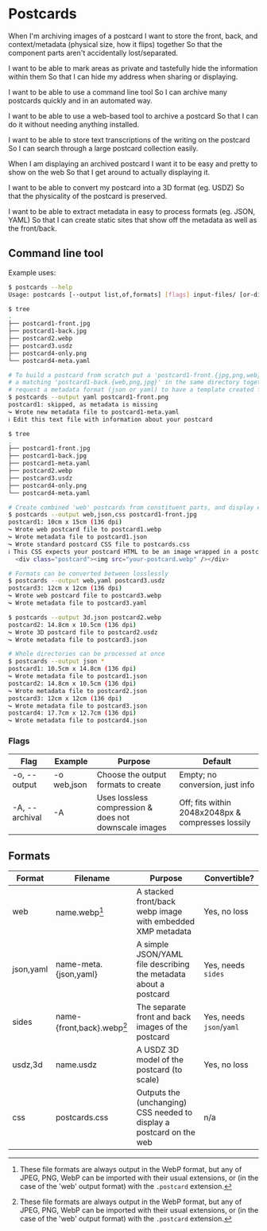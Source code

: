 # Postcards

When I'm archiving images of a postcard
  I want to store the front, back, and context/metadata (physical size, how it flips) together
    So that the component parts aren't accidentally lost/separated.

  I want to be able to mark areas as private and tastefully hide the information within them
    So that I can hide my address when sharing or displaying.

  I want to be able to use a command line tool
    So I can archive many postcards quickly and in an automated way.

  I want to be able to use a web-based tool to archive a postcard
    So that I can do it without needing anything installed.

  I want to be able to store text transcriptions of the writing on the postcard
    So I can search through a large postcard collection easily.

When I am displaying an archived postcard
  I want it to be easy and pretty to show on the web
    So that I get around to actually displaying it.

  I want to be able to convert my postcard into a 3D format (eg. USDZ)
    So that the physicality of the postcard is preserved.

  I want to be able to extract metadata in easy to process formats (eg. JSON, YAML)
    So that I can create static sites that show off the metadata as well as the front/back.

## Command line tool

Example uses:

```bash
$ postcards --help
Usage: postcards [--output list,of,formats] [flags] input-files/ [or-dirs or-lots/*]

$ tree
.
├── postcard1-front.jpg
├── postcard1-back.jpg
├── postcard2.webp
├── postcard3.usdz
├── postcard4-only.png
└── postcard4-meta.yaml

# To build a postcard from scratch put a 'postcard1-front.{jpg,png,web}' and
# a matching 'postcard1-back.{web,png,jpg}' in the same directory together and
# request a metadata format (json or yaml) to have a template created for you
$ postcards --output yaml postcard1-front.png
postcard1: skipped, as metadata is missing
↪ Wrote new metadata file to postcard1-meta.yaml
ℹ Edit this text file with information about your postcard

$ tree
.
├── postcard1-front.jpg
├── postcard1-back.jpg
├── postcard1-meta.yaml
├── postcard2.webp
├── postcard3.usdz
├── postcard4-only.png
└── postcard4-meta.yaml

# Create combined 'web' postcards from constituent parts, and display easily on the web
$ postcards --output web,json,css postcard1-front.jpg
postcard1: 10cm x 15cm (136 dpi)
↪ Wrote web postcard file to postcard1.webp
↪ Wrote metadata file to postcard1.json
↪ Wrote standard postcard CSS file to postcards.css
ℹ This CSS expects your postcard HTML to be an image wrapped in a postcard div:
  <div class="postcard"><img src="your-postcard.webp" /></div>

# Formats can be converted between losslessly
$ postcards --output web,yaml postcard3.usdz
postcard3: 12cm x 12cm (136 dpi)
↪ Wrote web postcard file to postcard3.webp
↪ Wrote metadata file to postcard3.yaml

$ postcards --output 3d.json postcard2.webp
postcard2: 14.8cm x 10.5cm (136 dpi)
↪ Wrote 3D postcard file to postcard2.usdz
↪ Wrote metadata file to postcard3.json

# Whole directories can be processed at once
$ postcards --output json *
postcard1: 10.5cm x 14.8cm (136 dpi)
↪ Wrote metadata file to postcard1.json
postcard2: 14.8cm x 10.5cm (136 dpi)
↪ Wrote metadata file to postcard2.json
postcard3: 12cm x 12cm (136 dpi)
↪ Wrote metadata file to postcard3.json
postcard4: 17.7cm x 12.7cm (136 dpi)
↪ Wrote metadata file to postcard4.json
```

### Flags

| Flag           | Example     | Purpose                                               | Default                                           |
|----------------|-------------|-------------------------------------------------------|---------------------------------------------------|
| -o, --output   | -o web,json | Choose the output formats to create                   | Empty; no conversion, just info                   |
| -A, --archival | -A          | Uses lossless compression & does not downscale images | Off; fits within 2048x2048px & compresses lossily |

## Formats

| Format    | Filename                   | Purpose                                                              | Convertible?             |
|-----------|----------------------------|----------------------------------------------------------------------|--------------------------|
| web       | name.webp[^1]              | A stacked front/back webp image with embedded XMP metadata           | Yes, no loss             |
| json,yaml | name-meta.{json,yaml}      | A simple JSON/YAML file describing the metadata about a postcard     | Yes, needs `sides`       |
| sides     | name-{front,back}.webp[^1] | The separate front and back images of the postcard                   | Yes, needs `json`/`yaml` |
| usdz,3d   | name.usdz                  | A USDZ 3D model of the postcard (to scale)                           | Yes, no loss             |
| css       | postcards.css              | Outputs the (unchanging) CSS needed to display a postcard on the web | n/a                      |

[^1]: These file formats are always output in the WebP format, but any of JPEG, PNG, WebP can be imported with their usual extensions, or (in the case of the 'web' output format) with the `.postcard` extension.
